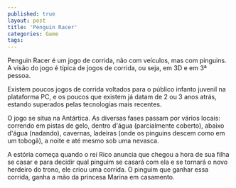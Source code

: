 ```yaml
---
published: true
layout: post
title: 'Penguin Racer'
categories: Game
tags: 
---
```

Penguin Racer &eacute; um jogo de corrida, n&atilde;o com ve&iacute;culos, mas com pinguins. A vis&atilde;o do jogo &eacute; t&iacute;pica de jogos de corrida, ou seja, em 3D e em 3&ordf; pessoa.

Existem poucos jogos de corrida voltados para o p&uacute;blico infanto juvenil na plataforma PC, e os poucos que existem j&aacute; datam de 2 ou 3 anos atr&aacute;s, estando superados pelas tecnologias mais recentes.




O jogo se situa na Ant&aacute;rtica. As diversas fases passam por v&aacute;rios locais: correndo em pistas de gelo, dentro d'&aacute;gua (parcialmente coberto), abaixo d'&aacute;gua (nadando), cavernas, ladeiras (onde os pinguins descem como em um tobog&acirc;), a noite e at&eacute; mesmo sob uma nevasca.




A est&oacute;ria come&ccedil;a quando o rei Rico anuncia que chegou a hora de sua filha se casar e para decidir qual pinguim se casar&aacute; com ela e se tornar&aacute; o novo herdeiro do trono, ele criou uma corrida. O pinguim que ganhar essa corrida, ganha a m&atilde;o da princesa Marina em casamento.


